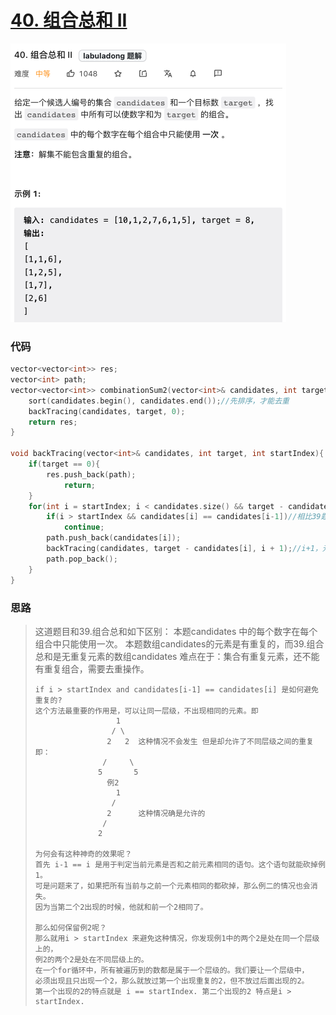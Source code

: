 # [40. 组合总和 II](https://leetcode.cn/problems/combination-sum-ii/)

<img src="https://raw.githubusercontent.com/damenshi/myImage/main/img/image-20220807200635150.png" alt="image-20220807200635150" style="zoom:50%;" />

### 代码
```c++
vector<vector<int>> res;
vector<int> path;
vector<vector<int>> combinationSum2(vector<int>& candidates, int target) {
    sort(candidates.begin(), candidates.end());//先排序，才能去重
    backTracing(candidates, target, 0);
    return res;
}

void backTracing(vector<int>& candidates, int target, int startIndex){
    if(target == 0){
        res.push_back(path);
    		return;
    }
    for(int i = startIndex; i < candidates.size() && target - candidates[i] >= 0; i++){
        if(i > startIndex && candidates[i] == candidates[i-1])//相比39题增加了本行去重操作
            continue;
        path.push_back(candidates[i]);
        backTracing(candidates, target - candidates[i], i + 1);//i+1，元素不能重复利用
        path.pop_back();
    }
}
```
### 思路

> 这道题目和39.组合总和如下区别：
> 本题candidates 中的每个数字在每个组合中只能使用一次。
> 本题数组candidates的元素是有重复的，而39.组合总和是无重复元素的数组candidates
> 难点在于：集合有重复元素，还不能有重复组合，需要去重操作。
>
> ```
> if i > startIndex and candidates[i-1] == candidates[i] 是如何避免重复的?
> 这个方法最重要的作用是，可以让同一层级，不出现相同的元素。即
>                   1
>                  / \
>                 2   2  这种情况不会发生 但是却允许了不同层级之间的重复即：
>                /     \
>               5       5
>                 例2
>                   1
>                  /
>                 2      这种情况确是允许的
>                /
>               2  
>                 
> 为何会有这种神奇的效果呢？
> 首先 i-1 == i 是用于判定当前元素是否和之前元素相同的语句。这个语句就能砍掉例1。
> 可是问题来了，如果把所有当前与之前一个元素相同的都砍掉，那么例二的情况也会消失。 
> 因为当第二个2出现的时候，他就和前一个2相同了。
>                 
> 那么如何保留例2呢？
> 那么就用i > startIndex 来避免这种情况，你发现例1中的两个2是处在同一个层级上的，
> 例2的两个2是处在不同层级上的。
> 在一个for循环中，所有被遍历到的数都是属于一个层级的。我们要让一个层级中，
> 必须出现且只出现一个2，那么就放过第一个出现重复的2，但不放过后面出现的2。
> 第一个出现的2的特点就是 i == startIndex. 第二个出现的2 特点是i > startIndex.
> ```

